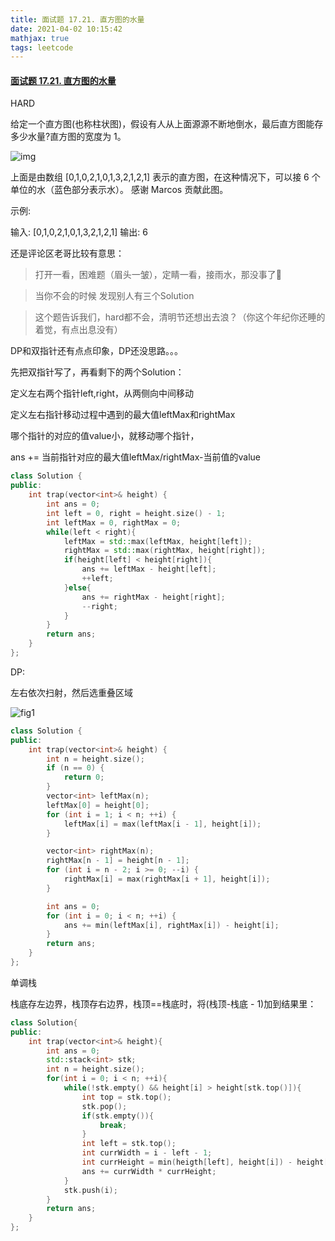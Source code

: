 ```yaml
---
title: 面试题 17.21. 直方图的水量
date: 2021-04-02 10:15:42
mathjax: true
tags: leetcode
---
```




#### [面试题 17.21. 直方图的水量](https://leetcode-cn.com/problems/volume-of-histogram-lcci/) 

HARD

给定一个直方图(也称柱状图)，假设有人从上面源源不断地倒水，最后直方图能存多少水量?直方图的宽度为 1。

![img](https://assets.leetcode-cn.com/aliyun-lc-upload/uploads/2018/10/22/rainwatertrap.png)

上面是由数组 [0,1,0,2,1,0,1,3,2,1,2,1] 表示的直方图，在这种情况下，可以接 6 个单位的水（蓝色部分表示水）。 感谢 Marcos 贡献此图。

示例:

输入: [0,1,0,2,1,0,1,3,2,1,2,1]
输出: 6

<!-- more -->

还是评论区老哥比较有意思：

>打开一看，困难题（眉头一皱），定睛一看，接雨水，那没事了🤔

> 当你不会的时候 发现别人有三个Solution

> 这个题告诉我们，hard都不会，清明节还想出去浪？（你这个年纪你还睡的着觉，有点出息没有）

DP和双指针还有点点印象，DP还没思路。。。

先把双指针写了，再看剩下的两个Solution：

定义左右两个指针left,right，从两侧向中间移动

定义左右指针移动过程中遇到的最大值leftMax和rightMax

哪个指针的对应的值value小，就移动哪个指针，

ans += 当前指针对应的最大值leftMax/rightMax-当前值的value

```c++
class Solution {
public:
    int trap(vector<int>& height) {
		int ans = 0;
		int left = 0, right = height.size() - 1;
		int leftMax = 0, rightMax = 0;
		while(left < right){
			leftMax = std::max(leftMax, height[left]);
            rightMax = std::max(rightMax, height[right]);
            if(height[left] < height[right]){
                ans += leftMax - height[left];
                ++left;
            }else{
                ans += rightMax - height[right];
                --right;
            }
		}
        return ans;
    }
};
```



DP:

左右依次扫射，然后选重叠区域

![fig1](https://assets.leetcode-cn.com/solution-static/jindian_17.21/1.png)

```c++
class Solution {
public:
    int trap(vector<int>& height) {
        int n = height.size();
        if (n == 0) {
            return 0;
        }
        vector<int> leftMax(n);
        leftMax[0] = height[0];
        for (int i = 1; i < n; ++i) {
            leftMax[i] = max(leftMax[i - 1], height[i]);
        }

        vector<int> rightMax(n);
        rightMax[n - 1] = height[n - 1];
        for (int i = n - 2; i >= 0; --i) {
            rightMax[i] = max(rightMax[i + 1], height[i]);
        }

        int ans = 0;
        for (int i = 0; i < n; ++i) {
            ans += min(leftMax[i], rightMax[i]) - height[i];
        }
        return ans;
    }
};
```

单调栈

栈底存左边界，栈顶存右边界，栈顶==栈底时，将(栈顶-栈底 - 1)加到结果里： 

```c++
class Solution{
public:
    int trap(vector<int>& height){
        int ans = 0;
        std::stack<int> stk;
        int n = height.size();
        for(int i = 0; i < n; ++i){
            while(!stk.empty() && height[i] > height[stk.top()]){
                int top = stk.top();
                stk.pop();
                if(stk.empty()){
                    break;
                }
                int left = stk.top();
                int currWidth = i - left - 1;
                int currHeight = min(heigth[left], height[i]) - height[top];
                ans += currWidth * currHeight;
            }
            stk.push(i);
        }
        return ans;
    }
};
```

